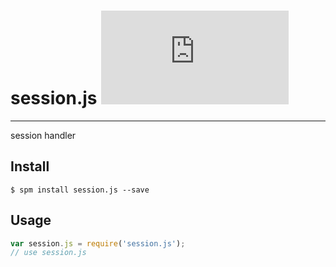 # session.js [![spm version](http://spmjs.io/badge/session.js)](http://spmjs.io/package/session.js)

---

session handler

## Install

```
$ spm install session.js --save
```

## Usage

```js
var session.js = require('session.js');
// use session.js
```
